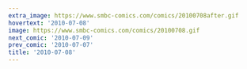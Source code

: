 ```yaml
---
extra_image: https://www.smbc-comics.com/comics/20100708after.gif
hovertext: '2010-07-08'
image: https://www.smbc-comics.com/comics/20100708.gif
next_comic: '2010-07-09'
prev_comic: '2010-07-07'
title: '2010-07-08'
---
```


